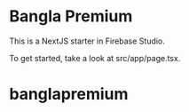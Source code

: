 # Bangla Premium

This is a NextJS starter in Firebase Studio.

To get started, take a look at src/app/page.tsx.
# banglapremium